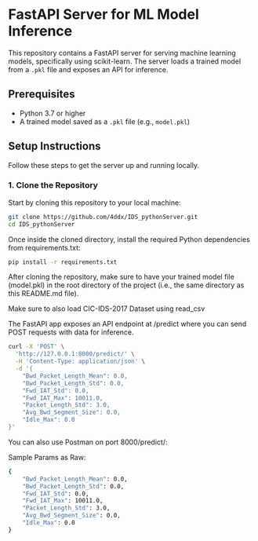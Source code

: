 # FastAPI Server for ML Model Inference

This repository contains a FastAPI server for serving machine learning models, specifically using scikit-learn. The server loads a trained model from a `.pkl` file and exposes an API for inference.

## Prerequisites

- Python 3.7 or higher
- A trained model saved as a `.pkl` file (e.g., `model.pkl`)

## Setup Instructions

Follow these steps to get the server up and running locally.

### 1. Clone the Repository

Start by cloning this repository to your local machine:

```bash
git clone https://github.com/4ddx/IDS_pythonServer.git
cd IDS_pythonServer
```
Once inside the cloned directory, install the required Python dependencies from requirements.txt:
```bash
pip install -r requirements.txt
```
After cloning the repository, make sure to have your trained model file (model.pkl) in the root directory of the project (i.e., the same directory as this README.md file).

Make sure to also load CIC-IDS-2017 Dataset using read_csv

The FastAPI app exposes an API endpoint at /predict where you can send POST requests with data for inference.

```bash
curl -X 'POST' \
  'http://127.0.0.1:8000/predict/' \
  -H 'Content-Type: application/json' \
  -d '{
    "Bwd_Packet_Length_Mean": 0.0,
    "Bwd_Packet_Length_Std": 0.0,
    "Fwd_IAT_Std": 0.0,
    "Fwd_IAT_Max": 10011.0,
    "Packet_Length_Std": 3.0,
    "Avg_Bwd_Segment_Size": 0.0,
    "Idle_Max": 0.0
}'
```

You can also use Postman on port 8000/predict/:

Sample Params as Raw: 
```bash
{
    "Bwd_Packet_Length_Mean": 0.0,
    "Bwd_Packet_Length_Std": 0.0,
    "Fwd_IAT_Std": 0.0,
    "Fwd_IAT_Max": 10011.0,
    "Packet_Length_Std": 3.0,
    "Avg_Bwd_Segment_Size": 0.0,
    "Idle_Max": 0.0
}
```
